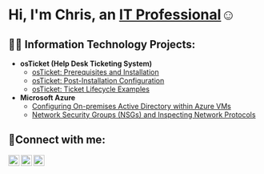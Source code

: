 <h1>Hi, I'm Chris, an <a href="https://linkedin.com/in/Josh">IT Professional</a>☺</h1>

<h2>👨‍💻 Information Technology Projects:</h2>

- <b>osTicket (Help Desk Ticketing System)</b>
  - [osTicket: Prerequisites and Installation](https://github.com/kriysys/osticket-prereqs)
  - [osTicket: Post-Installation Configuration](https://github.com/kriysys/post-install-config)
  - [osTicket: Ticket Lifecycle Examples](https://github.com/kriysys/ticket-lifecycle)
- <b>Microsoft Azure</b>
  - [Configuring On-premises Active Directory within Azure VMs](https://github.com/kriysys/configure-ad)
  - [Network Security Groups (NSGs) and Inspecting Network Protocols](https://github.com/kriysys/azure-network-protocols)

<h2>🤳Connect with me:</h2>

[<img align="left" alt="Josh | Twitter" width="22px" src="https://cdn.jsdelivr.net/npm/simple-icons@v3/icons/twitter.svg" />][twitter]
[<img align="left" alt="Josh | LinkedIn" width="22px" src="https://cdn.jsdelivr.net/npm/simple-icons@v3/icons/linkedin.svg" />][linkedin]
[<img align="left" alt="Josh | Instagram" width="22px" src="https://cdn.jsdelivr.net/npm/simple-icons@v3/icons/instagram.svg" />][instagram]

[twitter]: https://twitter.com/Josh
[instagram]: https://www.instagram.com/Josh
[linkedin]: https://linkedin.com/in/Josh
